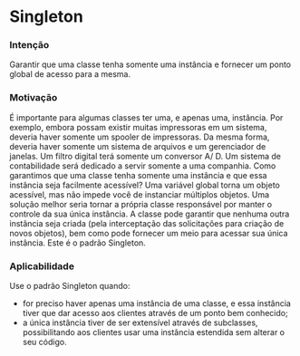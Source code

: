# Singleton

### Intenção
Garantir que uma classe tenha somente uma instância e fornecer um ponto global de acesso para a mesma.

### Motivação
É importante para algumas classes ter uma, e apenas uma, instância. Por exemplo, embora possam existir muitas impressoras em um sistema, deveria haver somente um spooler de impressoras. Da mesma forma, deveria haver somente um sistema de arquivos e um gerenciador de janelas. Um filtro digital terá somente um conversor A/ D. Um sistema de contabilidade será dedicado a servir somente a uma companhia. 
Como garantimos que uma classe tenha somente uma instância e que essa instância seja facilmente acessível? Uma variável global torna um objeto acessível, mas não impede você de instanciar múltiplos objetos. 
Uma solução melhor seria tornar a própria classe responsável por manter o controle da sua única instância. A classe pode garantir que nenhuma outra instância seja criada (pela interceptação das solicitações para criação de novos objetos), bem como pode fornecer um meio para acessar sua única instância. Este é o padrão Singleton.

### Aplicabilidade
Use o padrão Singleton quando:
- for preciso haver apenas uma instância de uma classe, e essa instância tiver que dar  acesso aos clientes através de um ponto  bem conhecido; 
- a única instância tiver de ser extensível através de subclasses, possibilitando aos clientes usar uma instância estendida sem alterar o seu código.
